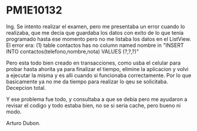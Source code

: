 # PM1E10132
Ing. Se intento realizar el examen, pero me presentaba un error cuando lo realizaba, que me decia que guardaba los datos con exito de lo que tenia programado hasta ese momento pero no me listaba los datos en el ListView.
El error era: (1) table contactos has no column named nombre in "INSERT INTO contactos(telefono,nombre,nota) VALUES (?,?,?)"

Pero esta todo bien creado en transacciones, como usba el celular para probar hasta ahorita ya para finalizar el tiempo, elimine la aplicacion y volvi a ejecutar la misma y es alli cuando si funcionaba correctamente.
Por lo que basicamente ya no me da tiempo para realizar lo qeu se solicitaba. Decepcion total.

Y ese problema fue todo, y consultaba a que se debia pero me ayudaron a revisar el codigo y todo estaba bien, no se si seria cache, pero bueno ni modo.

Arturo Dubon.
